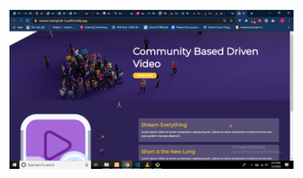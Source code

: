 ![Image description](https://github.com/LarrySul/Parallax-Landing-Page/blob/master/src/img/Screenshot%20(285).png)
